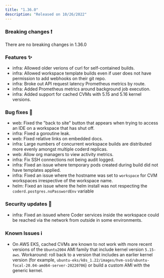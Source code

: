 ```yaml
---
title: "1.36.0"
description: "Released on 10/26/2022"
---
```


### Breaking changes ❗

There are no breaking changes in 1.36.0

### Features ✨

- infra: Allowed older verions of curl for self-contained builds.
- infra: Allowed workspace template builds even if user does not have permission
  to add webhooks on their git repo.
- infra: Broke out API request latency Prometheus metrics by route.
- infra: Added Prometheus metrics around background job execution.
- infra: Added support for cached CVMs with 5.15 and 5.16 kernel versions.

### Bug fixes 🐛

- web: Fixed the "back to site" button that appears when trying to access an IDE
  on a workspace that has shut off.
- infra: Fixed a goroutine leak.
- web: Fixed relative links on embedded docs.
- infra: Large numbers of concurrent workspace builds are distributed more
  evenly amongst multiple coderd replicas.
- web: Allow org managers to view activity metrics.
- infra: Fix SSH connections not being audit logged.
- infra: Fixed an issue where temporary pods created during build did not have
  templates applied.
- infra: Fixed an issue where the hostname was set to `workspace` for CVM
  workspaces irrespective of the workspace name.
- helm: Fixed an issue where the helm install was not respecting the
  `coderd.postgres.noPasswordEnv` variable

### Security updates 🔐

- infra: Fixed an issued where Coder services inside the workspace could be
  reached via the network from outside in some environments.

### Known Issues ℹ️

- On AWS EKS, cached CVMs are known to not work with more recent versions of the
  `Ubuntu2004` AMI family that include kernel version `5.15-aws`. Workaround:
  roll back to a version that includes an earlier kernel version (for example,
  `ubuntu-eks/k8s_1.22/images/hvm-ssd/ubuntu-focal-20.04-amd64-server-20220706`)
  or build a custom AMI with the generic kernel.

